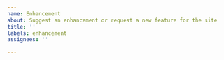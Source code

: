 ```yaml
---
name: Enhancement
about: Suggest an enhancement or request a new feature for the site
title: ''
labels: enhancement
assignees: ''

---
```

